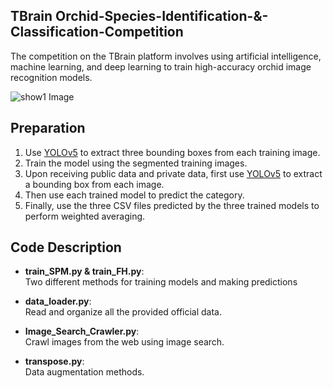 ## TBrain Orchid-Species-Identification-&-Classification-Competition
The competition on the TBrain platform involves using artificial intelligence, machine learning, and deep learning to train high-accuracy orchid image recognition models.  

![show1 Image](data/show4.jpg)

## Preparation

1. Use [YOLOv5](https://github.com/ultralytics/yolov5) to extract three bounding boxes from each training image.
2. Train the model using the segmented training images.
3. Upon receiving public data and private data, first use [YOLOv5](https://github.com/ultralytics/yolov5) to extract a bounding box from each image. 
4. Then use each trained model to predict the category.
5. Finally, use the three CSV files predicted by the three trained models to perform weighted averaging.

## Code Description

- **train_SPM.py & train_FH.py**:  
  Two different methods for training models and making predictions

- **data_loader.py**:  
  Read and organize all the provided official data.

- **Image_Search_Crawler.py**:  
  Crawl images from the web using image search.
  
- **transpose.py**:  
  Data augmentation methods.